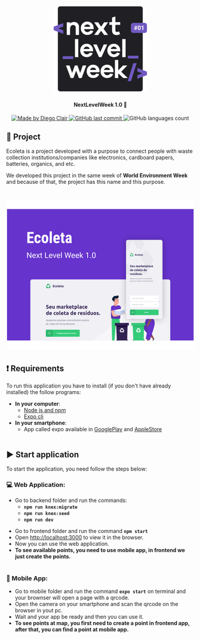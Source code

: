 <h1 align="center">
    <img alt="NextLevelWeek" title="#NextLevelWeek" src=".github/logo.svg" width="250px" />
</h1>

<h4 align="center"> 
	NextLevelWeek 1.0 🚀
</h4>

<p align="center">

   <a href="https://www.linkedin.com/in/diegoclair/">
      <img alt="Made by Diego Clair" src="https://img.shields.io/badge/Made%20by-Diego%20Clair-informational">
   </a>

   <a href="https://github.com/diegoclair/next-level-week/commits/master">
    <img alt="GitHub last commit" src="https://img.shields.io/github/last-commit/diegoclair/next-level-week?label=Last%20commit">
  </a>

   <img alt="GitHub languages count" src="https://img.shields.io/github/languages/count/diegoclair/next-level-week">
  
</p>

## 📝 Project
Ecoleta is a project developed with a purpose to connect people with waste collection institutions/companies like electronics, cardboard papers, batteries, organics, and etc.  

We developed this project in the same week of <b>World Environment Week</b> and because of that, the project has this name and this purpose.  


<h1 align="center">
    <img alt="Example" title="Example" src=".github/capa.svg" width="500px" />
</h1>

## ❗ Requirements
To run this application you have to install (if you don't have already installed) the follow programs:
* <b>In your computer</b>:
   * [Node js and npm](https://nodejs.org/en/download/)
   * [Expo cli](https://expo.io/tools#cli)
* <b>In your smartphone</b>:
   * App called expo available in [GooglePlay](https://play.google.com/store/apps/details?id=host.exp.exponent) and [AppleStore](https://apps.apple.com/br/app/expo-client/id982107779)
<br></br>
## ▶️ Start application
To start the application, you need follow the steps below:  
### 💻 Web Application:  
   * Go to backend folder and run the commands:
      * <b>```npm run knex:migrate```</b>
      * <b>```npm run knex:seed```</b>
      * <b>```npm run dev```</b>
   - Go to frontend folder and run the command <b>```npm start```</b>
   - Open [http://localhost:3000](http://localhost:3000) to view it in the browser.
   - Now you can use the web application.
   - <b>To see available points, you need to use mobile app, in frontend we just create the points.</b>
<br></br>
### 📱 Mobile App:
   - Go to mobile folder and run the command <b>```expo start```</b> on terminal and your brownser will open a page with a qrcode.
   - Open the camera on your smartphone and scan the qrcode on the browser in yout pc.
   - Wait and your app be ready and then you can use it.
   - <b>To see points at map, you first need to create a point in frontend app, after that, you can find a point at mobile app.</b>
   

